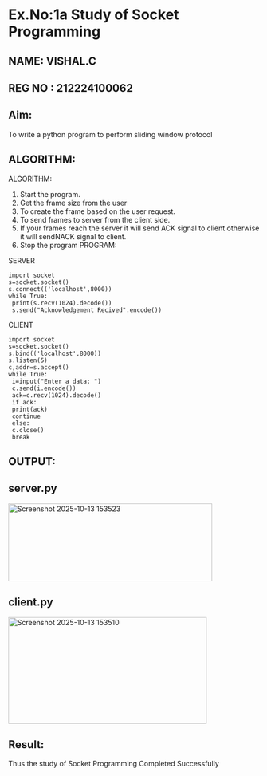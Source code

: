 # Ex.No:1a  			Study of Socket Programming
## NAME: VISHAL.C
## REG NO : 212224100062


## Aim: 
To write a python program to perform sliding window protocol
## ALGORITHM:
ALGORITHM:
1. Start the program.
2. Get the frame size from the user
3. To create the frame based on the user request.
4. To send frames to server from the client side.
5. If your frames reach the server it will send ACK signal to client
otherwise it will sendNACK signal to client.
6. Stop the program
PROGRAM:

SERVER
```
import socket
s=socket.socket()
s.connect(('localhost',8000))
while True:
 print(s.recv(1024).decode())
 s.send("Acknowledgement Recived".encode())
```
CLIENT
```
import socket
s=socket.socket()
s.bind(('localhost',8000))
s.listen(5)
c,addr=s.accept()
while True:
 i=input("Enter a data: ")
 c.send(i.encode())
 ack=c.recv(1024).decode()
 if ack:
 print(ack)
 continue
 else:
 c.close()
 break
```
## OUTPUT:

## server.py

<img width="409" height="156" alt="Screenshot 2025-10-13 153523" src="https://github.com/user-attachments/assets/98d30ad3-8aa4-44ee-b192-0dcf3eed3e95" />


## client.py

<img width="398" height="214" alt="Screenshot 2025-10-13 153510" src="https://github.com/user-attachments/assets/2a841641-80a0-4612-b8f9-8a9853d9c701" />


 
## Result:
Thus the study of Socket Programming Completed Successfully
